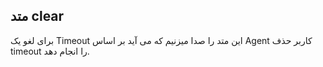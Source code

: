 ## متد clear

برای لغو یک Timeout این متد را صدا میزنیم که می آید بر اساس Agent کاربر حذف timeout را انجام دهد.
